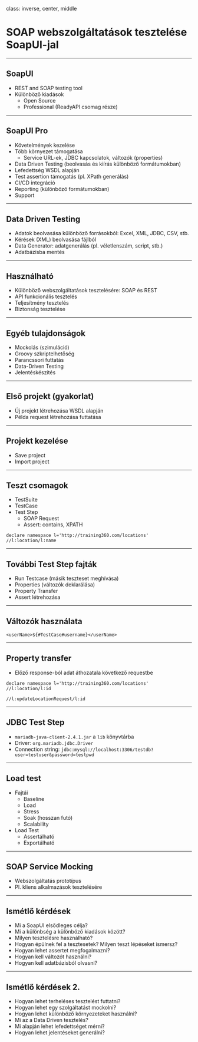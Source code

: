 class: inverse, center, middle

# SOAP webszolgáltatások tesztelése SoapUI-jal

---

## SoapUI

* REST and SOAP testing tool
* Különböző kiadások
    * Open Source
    * Professional (ReadyAPI csomag része)

---

## SoapUI Pro

* Követelmények kezelése
* Több környezet támogatása
    * Service URL-ek, JDBC kapcsolatok, változók (properties)
* Data Driven Testing (beolvasás és kiírás különböző formátumokban)
* Lefedettség WSDL alapján
* Test assertion támogatás (pl. XPath generálás)
* CI/CD integráció
* Reporting (különböző formátumokban)
* Support

---

## Data Driven Testing

* Adatok beolvasása különböző forrásokból: Excel, XML, JDBC, CSV, stb.
* Kérések (XML) beolvasása fájlból
* Data Generator: adatgenerálás (pl. véletlenszám, script, stb.)
* Adatbázisba mentés
        
---

## Használható

* Különböző webszolgáltatások tesztelésére: SOAP és REST
* API funkcionális tesztelés
* Teljesítmény tesztelés
* Biztonság tesztelése

---

## Egyéb tulajdonságok

* Mockolás (szimuláció)
* Groovy szkriptelhetőség
* Parancssori futtatás
* Data-Driven Testing
* Jelentéskészítés

---

## Első projekt (gyakorlat)

* Új projekt létrehozása WSDL alapján
* Példa request létrehozása futtatása

---

## Projekt kezelése

* Save project
* Import project

---

## Teszt csomagok

* TestSuite
* TestCase
* Test Step
    * SOAP Request
    * Assert: contains, XPATH
    
```
declare namespace l='http://training360.com/locations'
//l:location/l:name
```

---

## További Test Step fajták

* Run Testcase (másik teszteset meghívása)
* Properties (változók deklarálása)
* Property Transfer
* Assert létrehozása

---

## Változók használata

```
<userName>${#TestCase#username}</userName>
```

---

## Property transfer

* Előző response-ból adat áthozatala következő requestbe

```
declare namespace l='http://training360.com/locations'
//l:location/l:id

//l:updateLocationRequest/l:id
```

---

## JDBC Test Step

* `mariadb-java-client-2.4.1.jar` a `lib` könyvtárba
* Driver: `org.mariadb.jdbc.Driver`
* Connection string: `jdbc:mysql://localhost:3306/testdb?user=testuser&password=testpwd`

---

## Load test

* Fajtái
  * Baseline
  * Load
  * Stress
  * Soak (hosszan futó)
  * Scalability
* Load Test   
  * Assertálható
  * Exportálható

---

## SOAP Service Mocking

* Webszolgáltatás prototípus
* Pl. kliens alkalmazások tesztelésére

---

## Ismétlő kérdések

* Mi a SoapUI elsődleges célja?
* Mi a különbség a különböző kiadások között?
* Milyen tesztelésre használható?
* Hogyan épülnek fel a tesztesetek? Milyen teszt lépéseket ismersz?
* Hogyan lehet assertet megfogalmazni?
* Hogyan kell változót használni?
* Hogyan kell adatbázisból olvasni?

---

## Ismétlő kérdések 2.

* Hogyan lehet terheléses tesztelést futtatni?
* Hogyan lehet egy szolgáltatást mockolni?
* Hogyan lehet különböző környezeteket használni?
* Mi az a Data Driven tesztelés?
* Mi alapján lehet lefedettséget mérni?
* Hogyan lehet jelentéseket generálni?
